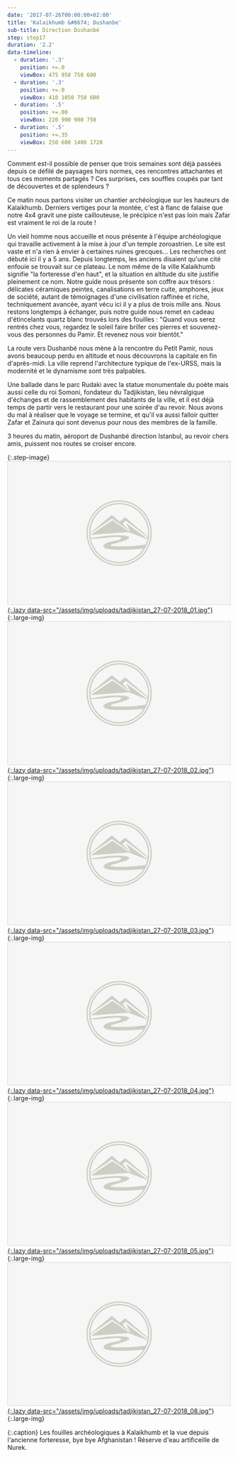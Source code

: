 ```yaml
---
date: '2017-07-26T00:00:00+02:00'
title: 'Kalaikhumb &#8674; Dushanbe'
sub-title: Direction Dushanbé
step: step17
duration: '2.2'
data-timeline:
  - duration: '.3'
    position: +=.0
    viewBox: 475 950 750 600
  - duration: '.3'
    position: +=.0
    viewBox: 410 1050 750 600
  - duration: '.5'
    position: +=.80
    viewBox: 220 900 900 750
  - duration: '.5'
    position: +=.35
    viewBox: 250 600 1400 1720
---
```

Comment est-il possible de penser que trois semaines sont déjà passées depuis ce défilé de paysages hors normes, ces rencontres attachantes et tous ces moments partagés ? Ces surprises, ces souffles coupés par tant de découvertes et de splendeurs ?

Ce matin nous partons visiter un chantier archéologique sur les hauteurs de Kalaikhumb. Derniers vertiges pour la montée, c'est à flanc de falaise que notre 4x4 gravit une piste caillouteuse, le précipice n'est pas loin mais Zafar est vraiment le roi de la route !

Un vieil homme nous accueille et nous présente à l'équipe archéologique qui travaille activement à la mise à jour d'un temple zoroastrien. Le site est vaste et n'a rien à envier à certaines ruines grecques...  Les recherches ont débuté ici il y a 5 ans. Depuis longtemps, les anciens disaient qu'une cité enfouie se trouvait sur ce plateau. Le nom même de la ville Kalaikhumb signifie "la forteresse d'en haut", et la situation en altitude du site justifie pleinement ce nom. Notre guide nous présente son coffre aux trésors : délicates céramiques peintes, canalisations en terre cuite, amphores, jeux de société, autant de témoignages d'une civilisation raffinée et riche, techniquement avancée, ayant vécu ici il y a plus de trois mille ans. Nous restons longtemps à échanger, puis notre guide nous remet en cadeau d'étincelants quartz blanc trouvés lors des fouilles : "Quand vous serez rentrés chez vous, regardez le soleil faire briller ces pierres et souvenez-vous des personnes du Pamir. Et revenez nous voir bientôt."

La route vers Dushanbé nous mène à la rencontre du Petit Pamir, nous avons beaucoup perdu en altitude et nous découvrons la capitale en fin d'après-midi. La ville reprend l'architecture typique de l'ex-URSS, mais la modernité et le dynamisme sont très palpables.

Une ballade dans le parc Rudaki avec la statue monumentale du poète mais aussi celle du roi Somoni, fondateur du Tadjikistan, lieu névralgique d'échanges et de rassemblement des habitants de la ville, et il est déjà temps de partir vers le restaurant pour une soirée d'au revoir. Nous avons du mal à réaliser que le voyage se termine, et qu'il va aussi falloir quitter Zafar et Zainura qui sont devenus pour nous des membres de la famille.

3 heures du matin, aéroport de Dushanbé direction Istanbul, au revoir chers amis, puissent nos routes se croiser encore. 

{:.step-image}
[![](/assets/img/placeholder.png){:.lazy data-src="/assets/img/uploads/tadjikistan_27-07-2018_01.jpg"}](/assets/img/uploads/tadjikistan_27-07-2018_01.jpg "Kalaikhumb"){:.large-img}
[![](/assets/img/placeholder.png){:.lazy data-src="/assets/img/uploads/tadjikistan_27-07-2018_02.jpg"}](/assets/img/uploads/tadjikistan_27-07-2018_02.jpg "Kalaikhumb"){:.large-img}
[![](/assets/img/placeholder.png){:.lazy data-src="/assets/img/uploads/tadjikistan_27-07-2018_03.jpg"}](/assets/img/uploads/tadjikistan_27-07-2018_03.jpg "Kalaikhumb"){:.large-img}
[![](/assets/img/placeholder.png){:.lazy data-src="/assets/img/uploads/tadjikistan_27-07-2018_04.jpg"}](/assets/img/uploads/tadjikistan_27-07-2018_04.jpg "Kalaikhumb"){:.large-img}
[![](/assets/img/placeholder.png){:.lazy data-src="/assets/img/uploads/tadjikistan_27-07-2018_05.jpg"}](/assets/img/uploads/tadjikistan_27-07-2018_05.jpg "Frontière afghane"){:.large-img}
[![](/assets/img/placeholder.png){:.lazy data-src="/assets/img/uploads/tadjikistan_27-07-2018_08.jpg"}](/assets/img/uploads/tadjikistan_27-07-2018_08.jpg "Nurek"){:.large-img}

{:.caption}
Les fouilles archéologiques à Kalaikhumb et la vue depuis l'ancienne forteresse, bye bye Afghanistan ! Réserve d'eau artificeille de Nurek.